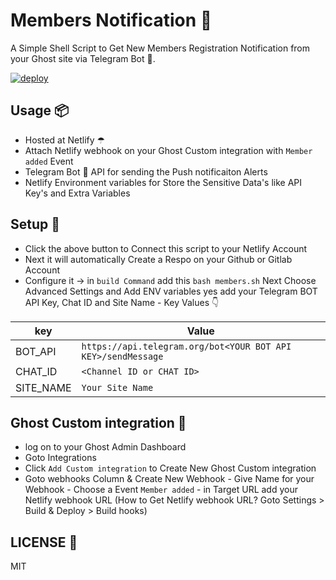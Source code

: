 # Members Notification 🔔

A Simple Shell Script to Get New Members Registration Notification from your Ghost site via Telegram Bot 🤖.

[![deploy](https://www.netlify.com/img/deploy/button.svg)](https://app.netlify.com/start/deploy?repository=https://github.com/mskian/new-members)

## Usage 📦

- Hosted at Netlify ☂
- Attach Netlify webhook on your Ghost Custom integration with `Member added` Event
- Telegram Bot 🤖 API for sending the Push notificaiton Alerts
- Netlify Environment variables for Store the Sensitive Data's like API Key's and Extra Variables

## Setup 🔧

- Click the above button to Connect this script to your Netlify Account
- Next it will automatically Create a Respo on your Github or Gitlab Account
- Configure it -> in `build Command` add this `bash members.sh` Next Choose Advanced Settings and Add ENV variables yes add your Telegram BOT API Key, Chat ID and Site Name  - Key Values 👇

| key | Value |
| ----------- | ----------- |
| BOT_API | `https://api.telegram.org/bot<YOUR BOT API KEY>/sendMessage` |
| CHAT_ID | `<Channel ID or CHAT ID>` |
| SITE_NAME | `Your Site Name` |

## Ghost Custom integration 🔩

- log on to your Ghost Admin Dashboard
- Goto Integrations
- Click `Add Custom integration` to Create New Ghost Custom integration
- Goto webhooks Column & Create New Webhook - Give Name for your Webhook - Choose a Event `Member added` - in Target URL add your Netlify webhook URL (How to Get Netlify webhook URL? Goto Settings > Build & Deploy > Build hooks)

## LICENSE 📜

MIT
